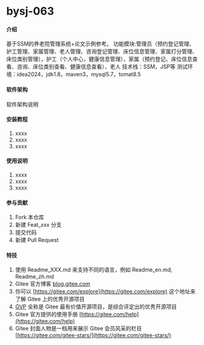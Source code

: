 # bysj-063

#### 介绍
基于SSM的养老院管理系统+论文示例参考。
功能模块:管理员（预约登记管理、护工管理、家属管理、老人管理、咨询登记管理、床位信息管理、家属打分管理、床位类别管理），护工（个人中心，健康信息管理），家属（预约登记、床位信息查看、咨询、床位类别查看、健康信息查看）、老人
技术栈：SSM，JSP等
测试环境：idea2024，jdk1.8，maven3，mysql5.7，tomat8.5

#### 软件架构
软件架构说明


#### 安装教程

1.  xxxx
2.  xxxx
3.  xxxx

#### 使用说明

1.  xxxx
2.  xxxx
3.  xxxx

#### 参与贡献

1.  Fork 本仓库
2.  新建 Feat_xxx 分支
3.  提交代码
4.  新建 Pull Request


#### 特技

1.  使用 Readme\_XXX.md 来支持不同的语言，例如 Readme\_en.md, Readme\_zh.md
2.  Gitee 官方博客 [blog.gitee.com](https://blog.gitee.com)
3.  你可以 [https://gitee.com/explore](https://gitee.com/explore) 这个地址来了解 Gitee 上的优秀开源项目
4.  [GVP](https://gitee.com/gvp) 全称是 Gitee 最有价值开源项目，是综合评定出的优秀开源项目
5.  Gitee 官方提供的使用手册 [https://gitee.com/help](https://gitee.com/help)
6.  Gitee 封面人物是一档用来展示 Gitee 会员风采的栏目 [https://gitee.com/gitee-stars/](https://gitee.com/gitee-stars/)
